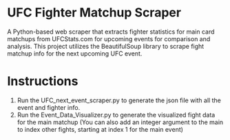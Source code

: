 # UFC Fighter Matchup Scraper 
A Python-based web scraper that extracts fighter statistics for main card matchups from UFCStats.com for upcoming events for comparison and analysis.
This project utilizes the BeautifulSoup library to scrape fight matchup info for the next upcoming UFC event. 

# Instructions
1. Run the UFC_next_event_scraper.py to generate the json file with all the event and fighter info.
2. Run the Event_Data_Visualizer.py to generate the visualized fight data for the main matchup (You can also add an integer argument to the main to index other fights, starting at index 1 for the main event)
